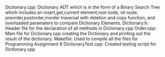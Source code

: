 Dictionary.cpp: Dictionary ADT which is in the form of a Binary Search Tree which includes an insert,get,current element,root node, nil node, preorder,postorder,inorder traversal with deletion and copy function, and overloaded paramaters to compare Dictionary Elements.
Dictionary.h: Header file for the declaration of all methods in Dictionary.cpp
Order.cpp: Main file for Dictionary.cpp creating the Dictionary and printing out the result of the dictionary.
Makefile: Used to compile all the files for Programming Assignment 8
DictionaryTest.cpp: Created testing script for Dictionary.cpp
